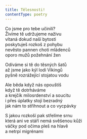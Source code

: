 ```yaml
---
title: Tělesnosti!
contentType: poetry
---
```


<section>

Co jsme pro tebe učinili?  
Živíme tě udržujeme naživu  
vítaná dokud naší bytosti  
poskytuješ rozkoš z pohybu  
nevěsto pannen choti mládenců  
oporo mužů požehnání žen

Odíváme si tě do těsných šatů  
až jsme jako kýl lodi Vikingů  
pyšně rozrážející stojatou vodu

Ale běda když nás opouštíš  
když tě dotrháváme  
a krejčík milosrdenství a soucitu  
i přes úplatky stojí bezradný  
jak nám to střihnout a co vycpávky

S jakou rozkoší pak střelíme srnu  
která ani ve stáří nemá svěšenou kůži  
váčky pod očima pleš na hlavě  
a netrpí migrénami

</section>
